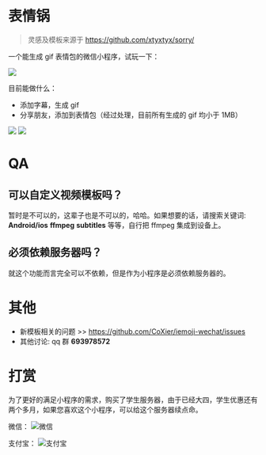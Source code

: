 # 表情锅
> 灵感及模板来源于 https://github.com/xtyxtyx/sorry/

一个能生成 gif 表情包的微信小程序，试玩一下：

![](http://t1.aixinxi.net/o_1c9gq5fpcm9t75l7v91ct61voia.jpg-w.jpg)


目前能做什么：

* 添加字幕，生成 gif
* 分享朋友，添加到表情包（经过处理，目前所有生成的 gif 均小于 1MB）

![](https://t1.aixinxi.net/o_1c9ija49sbmvrpv16ek1iak1pq2a.png-j.jpg)
![](https://t1.aixinxi.net/o_1c9ijb2f5rc21a5khr61mje1o8la.png-j.jpg)

# QA

## 可以自定义视频模板吗？
暂时是不可以的，这辈子也是不可以的，哈哈。如果想要的话，请搜索关键词: **Android/ios** **ffmpeg** **subtitles** 等等，自行把 ffmpeg 集成到设备上。

## 必须依赖服务器吗？
就这个功能而言完全可以不依赖，但是作为小程序是必须依赖服务器的。

# 其他

* 新模板相关的问题 >> https://github.com/CoXier/iemoji-wechat/issues 
* 其他讨论: qq 群 **693978572**

# 打赏
为了更好的满足小程序的需求，购买了学生服务器，由于已经大四，学生优惠还有两个多月，如果您喜欢这个小程序，可以给这个服务器续点命。

微信：
![微信](http://t1.aixinxi.net/o_1c9il1vas1iq0o7b1cqk1gsd1l5a.png-j.jpg)

支付宝：
![支付宝](http://t1.aixinxi.net/o_1c9il4o101cge1hd51i72jbg4pva.png-j.jpg)
